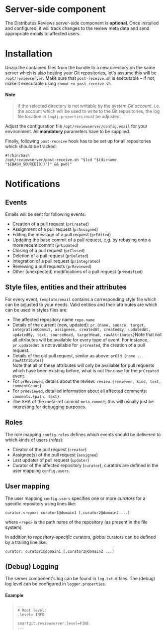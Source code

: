 # Server-side component

The Distributes Reviews server-side component is **optional**. Once installed and configured, it will track changes to the review meta data and send appropriate emails to affected users.

# Installation

Unzip the contained files from the bundle to a new directory on the same server which is also hosting your Git repositories, let's assume this will be `/opt/reviewserver`. Make sure that `post-receive.sh` is executable – if not, make it executable using `chmod +x post-receive.sh`.

#### Note

> If the selected directory is not writable by the *system Git account*,
> i.e. the account which will be used to write to the Git repositories,
> the log file location in `log4j.properties` must be adjusted.

Adjust the configuration file `/opt/reviewserver/config.email` for your environment. All **mandatory** parameters have to be supplied.

Finally, following `post-receive` hook has to be set up for all repositories which should be tracked:

```
#!/bin/bash
/opt/reviewserver/post-receive.sh "$(cd "$(dirname "${BASH_SOURCE[0]}")" && pwd)"
```

# Notifications

## Events

Emails will be sent for following events:

- Creation of a pull request (`prCreated`)
- Assignment of a pull request (`prAssigned`)
- Editing the message of a pull request (`prEdited`)
- Updating the base commit of a pull request, e.g. by rebasing onto a more recent commit (`prUpdated`)
- Closing of a pull request (`prClosed`)
- Deletion of a pull request (`prDeleted`)
- Integration of a pull request (`prIntegrated`)
- Reviewing a pull requests (`prReviewed`)
- Other (unexpected) modifications of a pull request (`prModified`)

## Style files, entities and their attributes

For every event, `template/email` contains a corresponding style file which can be adjusted to your needs. Valid entities and their attributes are which can be used in styles files are:

- The affected repository name `repo.name`
- Details of the current (new, updated):
  `pr.{name, source, target, integrationCommit, assignees, createdAt, createdBy, updatedAt, updatedBy, text, sourceHead, targetHead, rawAttributes}`Note that not all attributes will be available for every type of event. For instance, `pr.updatedAt` is not available for` prCreated`, the creation of a pull request.
- Details of the old pull request, similar as above: `prOld.{name ... rawAttributes}`  
  Note that all of these attributes will only be available for pull requests which have been existing before, what is not the case for the `prCreated` event.
- For `prReviewed`, details about the review:
  `review.{reviewer, kind, text, commentCount}`
- For `prReviewed`, detailed information about all affected comments: `comments.{path, text}`.
- The SHA of the meta-ref commit `meta.commit`; this will usually just be interesting for debugging purposes.

## Roles

The role mapping `config.roles` defines which events should be delivered to which kinds of users (*roles*):

- Creator of the pull request (`creator`)
- Assignee(s) of the pull request (`assignee`)
- Last updater of pull request (`updater`)
- Curator of the affected repository (`curator`); curators are defined in the user mapping `config.users`.

## User mapping

The user mapping `config.users` specifies one or more *curators* for a specific repository using lines like:

```
curator.<repo>: curator1@domain1 [,curator2@domain2 ...]
```

where `<repo>` is the path name of the repository (as present in the file system).

In addition to *repository-specific* curators, *global* curators can be defined by a trailing line like:

```
curator: curator1@domain1 [,curator2@domain2 ...]
```

## (Debug) Logging

The server component's log can be found in `log.txt.0` files. The
(debug) log level can be configured in `logger.properties`.

#### Example

>
>
>
>```
>...
># Root level:
>.level= INFO
>
>smartgit.reviewserver.level=FINE
>...
>```
>

